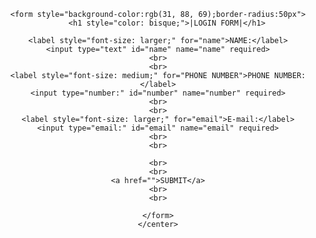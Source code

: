  <center> 
    
    <form style="background-color:rgb(31, 88, 69);border-radius:50px">
        <h1 style="color: bisque;">|LOGIN FORM|</h1>
        
    <label style="font-size: larger;" for="name">NAME:</label>
    <input type="text" id="name" name="name" required>
    <br>
    <br>
    <label style="font-size: medium;" for="PHONE NUMBER">PHONE NUMBER:</label>
    <input type="number:" id="number" name="number" required>
    <br>
    <br>
    <label style="font-size: larger;" for="email">E-mail:</label>
    <input type="email:" id="email" name="email" required>
    <br>
    <br>
    
    <br>
    <br>
    <a href="">SUBMIT</a>
    <br>
    <br>
    
    </form>
    </center>
     
    
